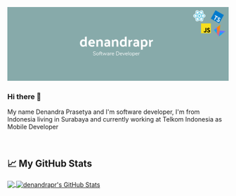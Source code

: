 ![denandrapr](./banner.png)

### Hi there 👋

My name Denandra Prasetya and I'm software developer, I'm from Indonesia living in Surabaya and currently working at Telkom Indonesia as Mobile Developer

<br />

<!--START_SECTION:stats-->
## &#x1f4c8; My GitHub Stats
<a href="https://github.com/denandrapr/denandrapr">
  <img align="center" src="https://github-readme-stats.vercel.app/api/top-langs/?username=denandrapr&hide=java,html&title_color=000000&text_color=000000" />
</a>

<a href="https://github.com/denandrapr/denandrapr">
  <img align="center" src="https://github-readme-stats.vercel.app/api?username=denandrapr&show_icons=true&line_height=27&count_private=true&title_color=000000&text_color=000000&icon_color=FAC051" alt="denandrapr's GitHub Stats" />
</a>
<!--END_SECTION:stats-->
